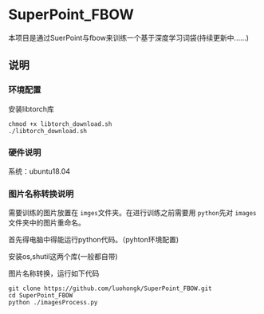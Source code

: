 # SuperPoint_FBOW

本项目是通过SuerPoint与fbow来训练一个基于深度学习词袋(持续更新中......)

## 说明

### 环境配置

安装libtorch库

```
chmod +x libtorch_download.sh
./libtorch_download.sh
```




### 硬件说明

系统：ubuntu18.04

### 图片名称转换说明

需要训练的图片放置在 `imges`文件夹。在进行训练之前需要用 `python`先对 `images`文件夹中的图片重命名。

首先得电脑中得能运行python代码。（pyhton环境配置)

安装os,shutil这两个库(一般都自带)

图片名称转换，运行如下代码

```
git clone https://github.com/luohongk/SuperPoint_FBOW.git
cd SuperPoint_FBOW
python ./imagesProcess.py
```
